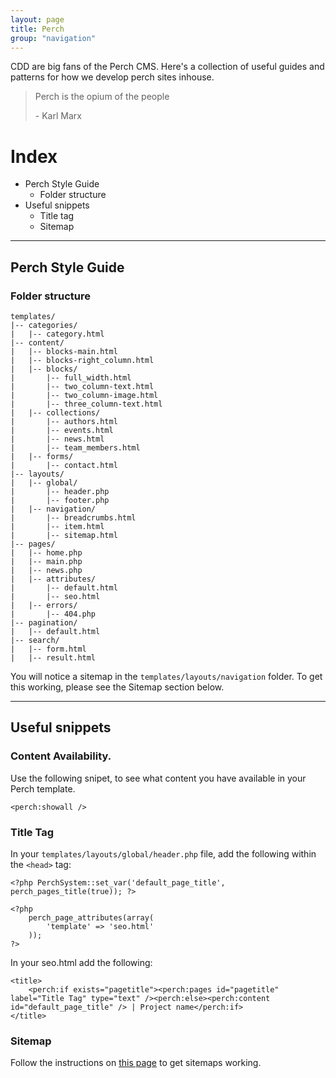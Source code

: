 ```yaml
---
layout: page
title: Perch
group: "navigation"
---
```


CDD are big fans of the Perch CMS. Here's a collection of useful guides and patterns for how we develop perch sites inhouse.

> <p>Perch is the opium of the people</p>
> <p>- Karl Marx</p>

# Index

* Perch Style Guide
    - Folder structure
* Useful snippets
    - Title tag
    - Sitemap

---


## Perch Style Guide

### Folder structure

    templates/
    |-- categories/
    |   |-- category.html
    |-- content/
    |   |-- blocks-main.html
    |   |-- blocks-right_column.html
    |   |-- blocks/
    |       |-- full_width.html
    |       |-- two_column-text.html
    |       |-- two_column-image.html
    |       |-- three_column-text.html
    |   |-- collections/
    |       |-- authors.html
    |       |-- events.html
    |       |-- news.html
    |       |-- team_members.html
    |   |-- forms/
    |       |-- contact.html
    |-- layouts/
    |   |-- global/
    |       |-- header.php
    |       |-- footer.php
    |   |-- navigation/
    |       |-- breadcrumbs.html
    |       |-- item.html
    |       |-- sitemap.html
    |-- pages/
    |   |-- home.php
    |   |-- main.php
    |   |-- news.php
    |   |-- attributes/
    |       |-- default.html
    |       |-- seo.html
    |   |-- errors/
    |       |-- 404.php
    |-- pagination/
    |   |-- default.html
    |-- search/
    |   |-- form.html
    |   |-- result.html


You will notice a sitemap in the `templates/layouts/navigation` folder. To get this working, please see the Sitemap section below.

---



## Useful snippets

### Content Availability.
Use the following snipet, to see what content you have available in your Perch template.
    
    <perch:showall />



### Title Tag

In your `templates/layouts/global/header.php` file, add the following within the `<head>` tag:

    <?php PerchSystem::set_var('default_page_title', perch_pages_title(true)); ?>

    <?php
        perch_page_attributes(array(
            'template' => 'seo.html'
        ));
    ?>


In your seo.html add the following:


    <title>
        <perch:if exists="pagetitle"><perch:pages id="pagetitle" label="Title Tag" type="text" /><perch:else><perch:content id="default_page_title" /> | Project name</perch:if>
    </title>



### Sitemap

Follow the instructions on [this page](http://solutions.grabaperch.com/html-and-css/how-do-i-create-a-google-sitemap) to get sitemaps working.
